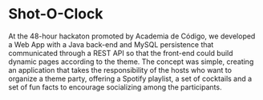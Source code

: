 # Shot-O-Clock

At the 48-hour hackaton promoted by Academia de Código, we developed a Web App with a Java back-end and MySQL persistence that communicated through a REST API so that the front-end could build dynamic pages according to the theme. 
The concept was simple, creating an application that takes the responsibility of the hosts who want to organize a theme party, offering a Spotify playlist, a set of cocktails and a set of fun facts to encourage socializing among the participants.
